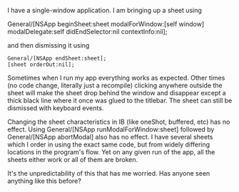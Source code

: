 I have a single-window application.  I am bringing up a sheet using
    
General/[NSApp beginSheet:sheet modalForWindow:[self window] modalDelegate:self didEndSelector:nil contextInfo:nil];


and then dismissing it using

    
	General/[NSApp endSheet:sheet];
	[sheet orderOut:nil];


Sometimes when I run my app everything works as expected. Other times (no code change, literally just a recompile) clicking anywhere outside the sheet will make the sheet drop behind the window and disappear except a thick black line where it once was glued to the titlebar.  The sheet can still be dismissed with keyboard events.

Changing the sheet characteristics in IB (like oneShot, buffered, etc) has no effect.
Using General/[NSApp runModalForWindow:sheet] followed by General/[NSApp abortModal] also has no effect.
I have several sheets which I order in using the exact same code, but from widely differing locations in the program's flow.  Yet on any given run of the app, all the sheets either work or all of them are broken.

It's the unpredictability of this that has me worried.  Has anyone seen anything like this before?